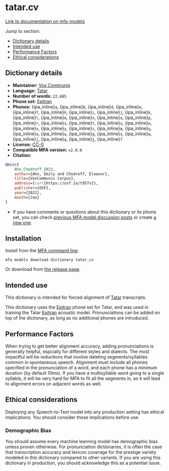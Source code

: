 
# tatar.cv

[Link to documentation on mfa-models](https://mfa-models.readthedocs.io/en/main/dictionary/tatar_cv.html)

Jump to section:

- [Dictionary details](#dictionary-details)
- [Intended use](#intended-use)
- [Performance Factors](#performance-factors)
- [Ethical considerations](#ethical-considerations)

## Dictionary details

- **Maintainer:** [Vox Communis](https://osf.io/t957v/)
- **Language:** [Tatar](https://en.wikipedia.org/wiki/Tatar_language)
- **Number of words:** `22,685`
- **Phone set:** [Epitran](https://github.com/dmort27/epitran)
- **Phones:** {ipa_inline}`a`, {ipa_inline}`b`, {ipa_inline}`d`, {ipa_inline}`e`, {ipa_inline}`f`, {ipa_inline}`h`, {ipa_inline}`i`, {ipa_inline}`j`, {ipa_inline}`k`, {ipa_inline}`l`, {ipa_inline}`m`, {ipa_inline}`n`, {ipa_inline}`o`, {ipa_inline}`p`, {ipa_inline}`r`, {ipa_inline}`s`, {ipa_inline}`t`, {ipa_inline}`u`, {ipa_inline}`w`, {ipa_inline}`x`, {ipa_inline}`y`, {ipa_inline}`z`, {ipa_inline}`ø`, {ipa_inline}`ŋ`, {ipa_inline}`ɑ`, {ipa_inline}`ɕ`, {ipa_inline}`ɡ`, {ipa_inline}`ɤ`, {ipa_inline}`ɯ`, {ipa_inline}`ʃ`, {ipa_inline}`ʑ`, {ipa_inline}`ʒ`, {ipa_inline}`ʔ`
- **License:** [CC-0](https://creativecommons.org/publicdomain/zero/1.0/)
- **Compatible MFA version:** `v2.0.0`
- **Citation:**

```bibtex
@misc{
	Ahn_Chodroff_2022,
	author={Ahn, Emily and Chodroff, Eleanor},
	title={VoxCommunis Corpus},
	address={\url{https://osf.io/t957v}},
	publisher={OSF},
	year={2022},
	month={Jan}
}
```

- If you have comments or questions about this dictionary or its phone set, you can check [previous MFA model discussion posts](https://github.com/MontrealCorpusTools/mfa-models/discussions?discussions_q=Tatar+CV+dictionary+v2.0.0) or create [a new one](https://github.com/MontrealCorpusTools/mfa-models/discussions/new).

## Installation

Install from the [MFA command line](https://montreal-forced-aligner.readthedocs.io/en/latest/user_guide/models/index.html):

```
mfa models download dictionary tatar_cv
```

Or download from [the release page](https://github.com/MontrealCorpusTools/mfa-models/releases/tag/dictionary-tatar_cv-v2.0.0).

## Intended use

This dictionary is intended for forced alignment of [Tatar](https://en.wikipedia.org/wiki/Tatar_language) transcripts.

This dictionary uses the [Epitran](https://github.com/dmort27/epitran) phone set for Tatar, and was used in training the Tatar [Epitran](https://github.com/dmort27/epitran) acoustic model.
Pronunciations can be added on top of the dictionary, as long as no additional phones are introduced.

## Performance Factors

When trying to get better alignment accuracy, adding pronunciations is generally helpful, espcially for different styles and dialects.  The most impactful will be reductions that
involve deleting segments/syllables common in spontaneous speech.  Alignment must include all phones specified in the pronunciation of a word, and each phone has
a minimum duration (by default 10ms). If you have a multisyllable word going to a single syllable, it will be very hard for MFA to fit all the segments in,
so it will lead to alignment errors on adjacent words as well.

## Ethical considerations

Deploying any Speech-to-Text model into any production setting has ethical implications. You should consider these implications before use.

### Demographic Bias

You should assume every machine learning model has demographic bias unless proven otherwise.
For pronunciation dictionaries, it is often the case that transcription accuracy and lexicon coverage for the prestige variety modeled in this dictionary compared to other variants.
If you are using this dictionary in production, you should acknowledge this as a potential issue.
